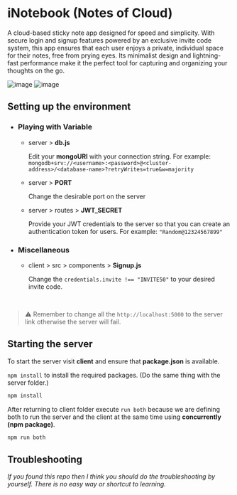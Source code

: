 # iNotebook (Notes of Cloud) 

A cloud-based sticky note app designed for speed and simplicity. With secure login and signup features powered by an exclusive invite code system, this app ensures that each user enjoys a private, individual space for their notes, free from prying eyes. Its minimalist design and lightning-fast performance make it the perfect tool for capturing and organizing your thoughts on the go.

![image](https://github.com/user-attachments/assets/d1eaea99-cea4-406c-8317-47bcec35fd49)
![image](https://github.com/user-attachments/assets/faa2edc1-2de9-467c-b5d4-fb96f1c1a604)

## Setting up the environment

* ### Playing with Variable
    * server > **db.js** 
    
        Edit your **mongoURI** with your connection string. For example: `mongodb+srv://<username>:<password>@<cluster-address>/<database-name>?retryWrites=true&w=majority`
    
    * server > **PORT**

        Change the desirable port on the server 

    * server > routes > **JWT_SECRET**

        Provide your JWT credentials to the server so that you can create an authentication token for users. For example: `"Random@12324567899"`

* ### Miscellaneous
    * client > src > components > **Signup.js** 

        Change the `credentials.invite !== "INVITE50"` to your desired invite code. 

<br>

> ⚠️ Remember to change all the `http://localhost:5000` to the server link otherwise the server will fail.

## Starting the server

To start the server visit **client** and ensure that **package.json** is available. 

`npm install` to install the required packages. (Do the same thing with the server folder.)

```powershell
npm install
```

After returning to client folder execute `run both` because we are defining both to run the server and the client at the same time using **concurrently (npm package)**.

```powershell
npm run both
```

## Troubleshooting 

_If you found this repo then I think you should do the troubleshooting by yourself. There is no easy way or shortcut to learning._
